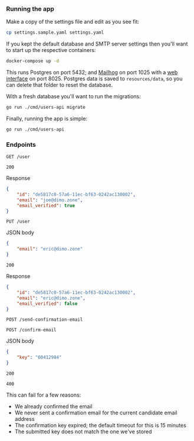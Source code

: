 ### Running the app

Make a copy of the settings file and edit as you see fit:
```sh
cp settings.sample.yaml settings.yaml
```
If you kept the default database and SMTP server settings then you'll want to start up the respective containers:
```sh
docker-compose up -d
```
This runs Postgres on port 5432; and [Mailhog](https://github.com/mailhog/MailHog) on port 1025 with a [web interface](http://localhost:8025) on port 8025. Postgres data is saved to `resources/data`, so you can delete that folder to reset the database.

With a fresh database you'll want to run the migrations:
```sh
go run ./cmd/users-api migrate
```
Finally, running the app is simple:
```sh
go run ./cmd/users-api
```

### Endpoints

`GET /user`

`200`

Response
```json
{
    "id": "de5817c0-57a6-11ec-bf63-0242ac130002",
    "email": "joe@dimo.zone",
    "email_verified": true
}
```

`PUT /user`

JSON body
```json
{
    "email": "eric@dimo.zone"
}
```

`200`

Response
```json
{
    "id": "de5817c0-57a6-11ec-bf63-0242ac130002",
    "email": "eric@dimo.zone",
    "email_verified": false
}
```

`POST /send-confirmation-email`

`POST /confirm-email`

JSON body

```json
{
    "key": "60412984"
}
```

`200`

`400`

This can fail for a few reasons:

- We already confirmed the email
- We never sent a confirmation email for the current candidate email address
- The confirmation key expired; the default timeout for this is 15 minutes
- The submitted key does not match the one we've stored
